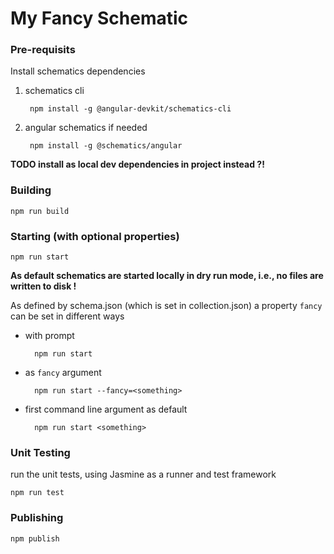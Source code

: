 # My Fancy Schematic


### Pre-requisits

Install schematics dependencies

1) schematics cli

        npm install -g @angular-devkit/schematics-cli

1) angular schematics if needed

        npm install -g @schematics/angular

**TODO install as local dev dependencies in project instead ?!**


### Building

    npm run build


### Starting (with optional properties)

    npm run start

**As default schematics are started locally in dry run mode, i.e., no files are written to disk !**

As defined by schema.json (which is set in collection.json)
a property `fancy` can be set in different ways

* with prompt

        npm run start

* as `fancy` argument

        npm run start --fancy=<something>

* first command line argument as default

        npm run start <something>


### Unit Testing

run the unit tests, using Jasmine as a runner and test framework

    npm run test


### Publishing

    npm publish
